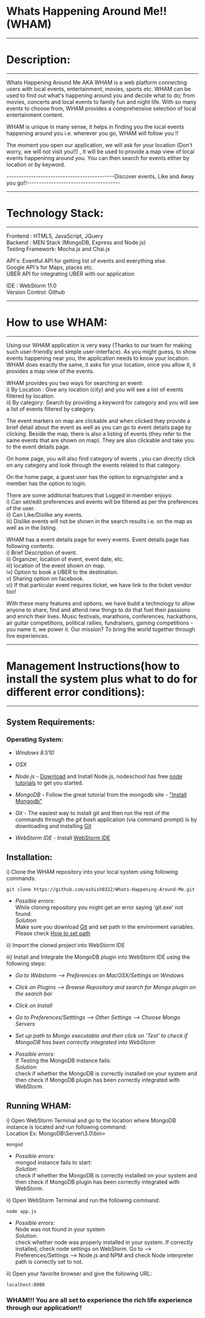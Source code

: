 # Whats Happening Around Me!! (WHAM)


*****************************************************************************************************************************
# Description:
*****************************************************************************************************************************
Whats Happening Around Me AKA WHAM is a web platform connecting users with local events, entertainment, movies, sports etc. WHAM can be used to find out what's happening around you and decide what to do; from movies, concerts and local events to family fun and night life. With so many events to choose from, WHAM provides a comprehensive selection of local entertainment content. 

WHAM is unique in many sense, it helps in finding you the local events happening around you i.e. wherever you go, WHAM will follow you !! 

The moment you open our application, we will ask for your location (Don't worry, we will not visit you!!) , It will be used to provide a map view of local events happeninng around you. You can then search for events either by location or by keyword.

--------------------------------------------Discover events, Like and Away you go!!--------------------------------------

*****************************************************************************************************************************
# Technology Stack:
*****************************************************************************************************************************
Frontend : HTML5, JavaScript, JQuery<br/>
Backend : MEN Stack (MongoDB, Express and Node.js)<br/>
Testing Framework: Mocha.js and Chai.js<br/>

API's:
Eventful API for getting list of events and everything else.<br/>
Google API's for Maps, places etc.<br/>
UBER API for integrating UBER with our application<br/>

IDE : WebStorm 11.0<br/>
Version Control: Github<br/> 

*****************************************************************************************************************************
# How to use WHAM:
*****************************************************************************************************************************
Using our WHAM application is very easy (Thanks to our team for making such user-friendly and simple user-interface). As you might guess, to show events happening near you, the application needs to know your location. WHAM does exactly the same, it asks for your location, once you allow it, it provides a map view of the events. 

WHAM provides you two ways for searching an event:<br/>
i) By Location : Give any location (city) and you will see a list of events filtered by location.<br/>
ii) By category: Search by providing a keyword for category and you will see a list of events filtered by category.<br/>

The event markers on map are clickable and when clicked they provide a brief detail about the event as well as you can go to event details page by clicking. Beside the map, there is also a listing of events (they refer to the same events that are shown on map). They are also clickable and take you to the event details page.

On home page, you will also find category of events , you can directly click on any category and look through the events related to that category. 

On the home page, a guest user has the option to signup/rgister and a member has the option to login. 

There are some additonal features that Logged in member enjoys:<br/>
i) Can set/edit preferences and events will be filtered as per the preferences of the user. <br/>
ii) Can Like/Dislike any events.<br/>
iii)  Dislike events will not be shown in the search results i.e. on the map as well as in the listing.<br/>

WHAM has a event details page for every events. Event details page has following contents:<br/>
i) Brief Description of event.<br/>
ii) Organizer, location of event, event date, etc.<br/>
iii) location of the event shown on map.<br/>
iv) Option to book a UBER to the destination.<br/>
v) Sharing option on facebook.<br/>
vi) If that particular event requires ticket, we have link to the ticket vendor too!<br/>

With these many features and options, we have build a technology to allow anyone to share, find and attend new things to do that fuel their passions and enrich their lives. Music festivals, marathons, conferences, hackathons, air guitar competitions, political rallies, fundraisers, gaming competitions - you name it, we power it. Our mission? To bring the world together through live experiences.

*****************************************************************************************************************************
# Management Instructions(how to install the system plus what to do for different error conditions):
*****************************************************************************************************************************
## System Requirements:<br/>

### Operating System:<br/>
* *Windows 8.1/10*<br/>
* *OSX*<br/>

* *Node.js* - <a href="http://nodejs.org">Download</a> and Install Node.js, nodeschool has free <a href="http://nodeschool.io/#workshoppers">node tutorials</a> to get you started.
* *MongoDB* - Follow the great tutorial from the mongodb site - <a href="https://docs.mongodb.org">"Install Mongodb"</a>
* *Git* - The easiest way to install git and then run the rest of the commands through the *git bash* application (via command prompt) is by downloading and installing <a href="http://git-scm.com/download">Git</a>
* *WebStorm IDE* - Install <a href="https://www.jetbrains.com/webstorm/download/">WebStorm IDE</a>
 

## Installation: <br/>

i) Clone the WHAM repository into your local system using following commands:<br/>
```
git clone https://github.com/ashish0322/Whats-Happening-Around-Me.git
```
* *Possible errors*:<br/>
While cloning repository you might get an error saying 'git.exe' not found:<br/>
*Solution*:<br/>Make sure you download <a href="http://git-scm.com/download">Git</a> and set path in the environment variables. Please check <a href="http://windowsitpro.com/systems-management/how-can-i-add-new-folder-my-system-path ">How to set path</a>

ii) Import the cloned project into WebStorm IDE<br/>

iii) Install and Integrate the MongoDB plugin into WebStorm IDE using the following steps:<br/>
* *Go to Webstorm --> Preferences on MacOSX/Settings on Windows*
* *Click on Plugins --> Browse Repository and search for Mongo plugin on the search bar*
* *Click on Install*
* *Go to Preferences/Setttings --> Other Settings --> Choose Mongo Servers*
* *Set up path to Mongo executable and then click on 'Test' to check if MongoDB has been correctly integrated into WebStorm*

* *Possible errors*:<br/>
If Testing the MongoDB instance fails:<br/>
*Solution*:<br/>check if whether the MongoDB is correctly installed on your system and then check if MongoDB plugin has been correctly integrated with WebStorm.

## Running WHAM:<br/>

i) Open WebStorm Terminal and go to the location where MongoDB instance is located and run following command:<br/>
Location Ex: MongoDB\Server\3.0\bin><br/>
```
mongod
```
* *Possible errors*:<br/>
mongod instance fails to start:<br/>
*Solution*:<br/>check if whether the MongoDB is correctly installed on your system and then check if MongoDB plugin has been correctly integrated with WebStorm.<br/>

ii) Open WebStorm Terminal and run the following command:
```
node app.js
```
* *Possible errors*:<br/>
Node was not found in your system<br/>
*Solution*:<br/> check whether node was properly installed in your system. If correctly installed, check node settings on WebStorm. Go to --> Preferences/Settings --> Node.js and NPM and check Node interpreter path is correctly set to not.<br/>

ii) Open your favorite browser and give the following URL:
```
localhost:8000
```

### WHAM!!! You are all set to experience the rich life experience through our application!!
